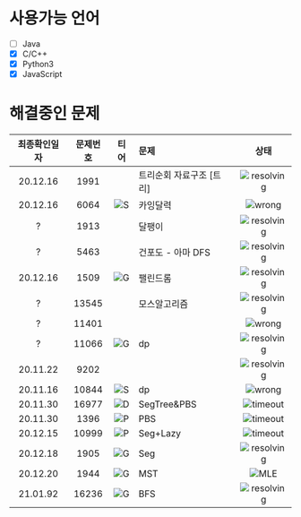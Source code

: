 # 사용가능 언어
- [ ] Java
- [x] C/C++
- [x] Python3  
- [x] JavaScript  

[S_url]:https://img.shields.io/static/v1?label&message=S&color=grey
[G_url]:https://img.shields.io/static/v1?label&message=G&color=yellow
[P_url]:https://img.shields.io/static/v1?label&message=P&color=lightgreen
[D_url]:https://img.shields.io/static/v1?label&message=D&color=blue
[wrong_url]:https://img.shields.io/static/v1?label&message=wrong&color=red
[timeout_url]:https://img.shields.io/static/v1?label&message=TimeOut&color=yellow
[mle_url]:https://img.shields.io/static/v1?label&message=MLE&color=yellow
[resolving_url]:https://img.shields.io/static/v1?label&message=resolving&color=green

# 해결중인 문제
최종확인일자 | 문제번호 | 티어 | 문제 | 상태 
:---: | :---: | :---: | :--- | :---:
20.12.16 | 1991 | | 트리순회 자료구조 [트리] | ![resolving][resolving_url]
20.12.16 | 6064 | ![S][S_url] | 카잉달력 |  ![wrong][wrong_url]
? | 1913 | | 달팽이 | ![resolving][resolving_url]
? | 5463 | | 건포도 - 아마 DFS | ![resolving][resolving_url] 
20.12.16 | 1509 | ![G][G_url] | 팰린드롬 | ![resolving][resolving_url]
? | 13545 | | 모스알고리즘 | ![resolving][resolving_url]
? | 11401  | | | ![wrong][wrong_url]
? | 11066 | ![G][G_url] | dp | ![resolving][resolving_url]
20.11.22 | 9202 |  | | ![resolving][resolving_url]
20.11.16 | 10844 | ![S][S_url] | dp | ![wrong][wrong_url]
20.11.30 | 16977 | ![D][D_url] | SegTree&PBS | ![timeout][timeout_url]
20.11.30 | 1396 |![P][P_url] | PBS | ![timeout][timeout_url]
20.12.15 | 10999 | ![P][P_url] | Seg+Lazy | ![timeout][timeout_url]
20.12.18 | 1905 | ![G][G_url] | Seg | ![resolving][resolving_url]
20.12.20 | 1944 | ![G][G_url] | MST | ![MLE][mle_url]  
21.01.92 | 16236 | ![G][G_url] | BFS | ![resolving][resolving_url]